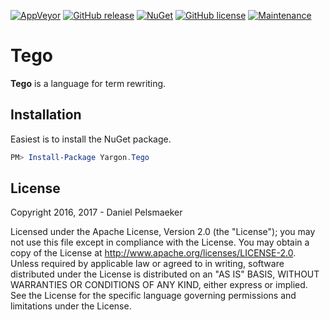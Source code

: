 [![AppVeyor](https://img.shields.io/appveyor/ci/Virtlink/tego/master.svg)](https://ci.appveyor.com/project/Virtlink/tego)
[![GitHub release](https://img.shields.io/github/release/Cyberlect/tego.svg)](https://github.com/Cyberlect/tego/releases)
[![NuGet](https://img.shields.io/nuget/v/Tego.svg)](https://www.nuget.org/packages/Tego/)
[![GitHub license](https://img.shields.io/github/license/Cyberlect/tego.svg)](http://www.apache.org/licenses/LICENSE-2.0)
[![Maintenance](https://img.shields.io/maintenance/yes/2017.svg)](https://github.com/Cyberlect/tego/commits/master)

# Tego
**Tego** is a language for term rewriting.


## Installation
Easiest is to install the NuGet package.

```PowerShell
PM> Install-Package Yargon.Tego
```

## License
Copyright 2016, 2017 - Daniel Pelsmaeker

Licensed under the Apache License, Version 2.0 (the "License"); you may not use this file except in compliance with the License. You may obtain a copy of the License at <http://www.apache.org/licenses/LICENSE-2.0>. Unless required by applicable law or agreed to in writing, software distributed under the License is distributed on an "AS IS" BASIS, WITHOUT WARRANTIES OR CONDITIONS OF ANY KIND, either express or implied. See the License for the specific language governing permissions and limitations under the License.
